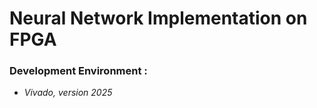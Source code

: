 # Neural Network Implementation on FPGA  

### Development Environment : 
- *Vivado, version 2025*   
